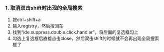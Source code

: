 ### 1. 取消双击shift时出现的全局搜索

1. 按ctrl+shift+a
2. 输入registry，然后按回车
3. 找到“ide.suppress.double.click.handler”，将后面的复选框勾上
4. 勾选上复选框后直接点击close，然后双击shift的时候就不会再出现全局搜索框了